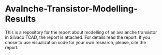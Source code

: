 # Avalnche-Transistor-Modelling-Results

This is a repository for the report about modelling of an avalanche transistor in Silvaco TCAD, the report is attached. For details read the report.
If you chose to use visualization code for your own research, please, cite the report.
